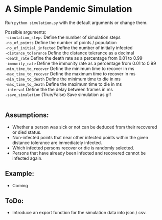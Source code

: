 # A Simple Pandemic Simulation

Run ```python simulation.py``` with the default arguments or change them.

Possible arguments:<br />
  ```-simulation_steps``` Define the number of simulation steps<br />
   ```-no_of_points```  Define the number of points / population<br />
   ```-no_of_initial_infected```  Define the number of initially infected<br />
   ```-distance_tolerance``` Define the distance tolerance as a decimal<br />
   ```-death_rate``` Define the death rate as a percentage from 0.01 to 0.99<br />
   ```-immunity_rate``` Define the immunity rate as a percentage from 0.01 to 0.99<br />
   ```-min_time_to_recover``` Define the minimum time to recover in ms<br />
   ```-max_time_to_recover``` Define the maximum time to recover in ms<br />
   ```-min_time_to_death``` Define the minimum time to die in ms<br />
   ```-max_time_to_death``` Define the maximum time to die in ms<br />
   ```-interval``` Define the the delay between frames in ms<br />
   ```-save_simulation``` (True/False) Save simulation as gif <br /><br />
## Assumptions:<br />
* Whether a person was sick or not can be deduced from their recovered or died status.
* Non-infected points that near other infected points within the given distance tolerance are immediately infected.
* Which infected persons recover or die is randomly selected.
* Persons that have already been infected and recovered cannot be infected again.
## Example:<br />
* Coming
## ToDo:<br />
* Introduce an export function for the simulation data into json / csv. <br />

